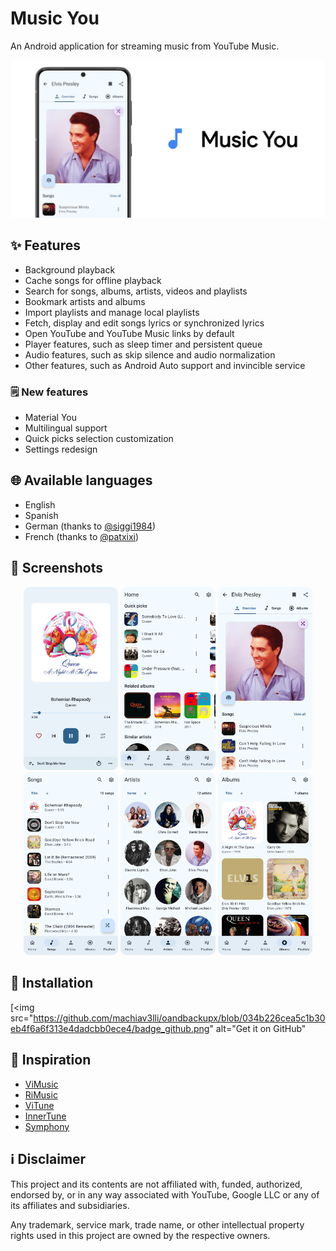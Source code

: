 # Music You

An Android application for streaming music from YouTube Music.

![Repository preview](./screenshots/repository_preview.jpg)

## ✨ Features

- Background playback
- Cache songs for offline playback
- Search for songs, albums, artists, videos and playlists
- Bookmark artists and albums
- Import playlists and manage local playlists
- Fetch, display and edit songs lyrics or synchronized lyrics
- Open YouTube and YouTube Music links by default
- Player features, such as sleep timer and persistent queue
- Audio features, such as skip silence and audio normalization
- Other features, such as Android Auto support and invincible service

### 🗒️ New features

- Material You
- Multilingual support
- Quick picks selection customization
- Settings redesign

## 🌐 Available languages

- English
- Spanish
- German (thanks to [@siggi1984](https://github.com/siggi1984))
- French (thanks to [@patxixi](https://github.com/patxixi))

## 📸 Screenshots

<div style="text-align: center">
    <img src="./screenshots/screenshot_player.png" alt="Player" style="width: 30%; border-radius: 10px">
    <img src="./screenshots/screenshot_home.png" alt="Home" style="width: 30%; border-radius: 10px">
    <img src="./screenshots/screenshot_artist.png" alt="Artist" style="width: 30%; border-radius: 10px">
    <img src="./screenshots/screenshot_songs.png" alt="Songs" style="width: 30%; border-radius: 10px">
    <img src="./screenshots/screenshot_artists.png" alt="Artists" style="width: 30%; border-radius: 10px">
    <img src="./screenshots/screenshot_albums.png" alt="Albums" style="width: 30%; border-radius: 10px">
</div>

## 📲 Installation

[<img src="https://github.com/machiav3lli/oandbackupx/blob/034b226cea5c1b30eb4f6a6f313e4dadcbb0ece4/badge_github.png"
alt="Get it on GitHub"

## 🌟 Inspiration

- [ViMusic](https://github.com/vfsfitvnm/ViMusic)
- [RiMusic](https://github.com/fast4x/RiMusic)
- [ViTune](https://github.com/25huizengek1/ViTune)
- [InnerTune](https://github.com/z-huang/InnerTune)
- [Symphony](https://github.com/zyrouge/symphony)

## ℹ️ Disclaimer

This project and its contents are not affiliated with, funded, authorized, endorsed by, or in any
way associated with YouTube, Google LLC or any of its affiliates and subsidiaries.

Any trademark, service mark, trade name, or other intellectual property rights used in this project
are owned by the respective owners.